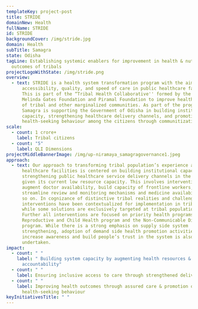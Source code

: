 ```yaml
---
templateKey: project-post
title: STRIDE
domainNew: Health
fullName: STRIDE
id: STRIDE
backgroundCover: /img/stride.jpg
domain: Health
subTitle: Samagra
state: Odisha
tagLine: Establishing systemic enablers for improvement in health & nutrition
  outcomes of tribals
projectLogoWithState: /img/stride.png
overview:
  - text: STRIDE is a health system transformation program with the aim of improving
      accessibility, quality, and speed of care in public healthcare facilities.
      This is part of the “Tribal Health Collaborative'' formed by the Bill &
      Melinda Gates Foundation and Piramal Foundation to improve health outcomes
      of tribal and other marginalized communities. As part of the program,
      Samagra is supporting the Government of Odisha in building institutional
      capacity, strengthening healthcare delivery channels, and promoting
      health-seeking behaviour among the citizens through communitization.
scale:
  - count: 1 crore+
    label: Tribal citizens
  - count: "5"
    label: QLI Dimensions
projectMiddleBannerImage: /img/up-niramaya_samagragovernance1.jpeg
approach:
  - text: Our approach to transforming tribal population’s experience at public
      healthcare facilities is centered on building institutional capacity, and
      strengthening public healthcare service delivery channels in the system
      given its current low resource capacity. This involves interventions to
      augment doctor availability, build capacity of frontline workers,
      streamline review and monitoring mechanisms and medicine availability and
      so on. In cognizance of distinctive tribal realities and challenges,
      interventions have been contextualized for implementation in tribal areas
      while some solutions are exclusively targeted at tribal population.
      Further all interventions are focused on priority health programs like the
      Reproductive and Child Health program and the Non-Communicable Diseases
      program. While there is a strong emphasis on supply side system
      strengthening, adoption of demand side health promotion activities to
      increase awareness and build people’s trust in the system is also being
      undertaken.
impact:
  - count: " "
    label: " Building system capacity by augmenting health resources & enforcing
      accountability"
  - count: " "
    label: Ensuring inclusive access to care through strengthened delivery channels
  - count: " "
    label: Improving health outcomes through assured care & promotion of
      health-seeking behaviour
keyInitiativesTitle: " "
---
```


